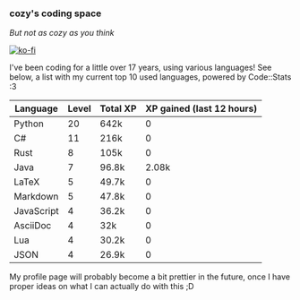 ### cozy's coding space
*But not as cozy as you think*

[![ko-fi](https://ko-fi.com/img/githubbutton_sm.svg)](https://ko-fi.com/J3J75ITL4)

I've been coding for a little over 17 years, using various languages! See below, a list with my current top 10 used languages, powered by Code::Stats :3
    
| Language | Level | Total XP | XP gained (last 12 hours) |
| --- | --- | --- | --- |
| Python | 20 | 642k | 0 |
| C# | 11 | 216k | 0 |
| Rust | 8 | 105k | 0 |
| Java | 7 | 96.8k | 2.08k |
| LaTeX | 5 | 49.7k | 0 |
| Markdown | 5 | 47.8k | 0 |
| JavaScript | 4 | 36.2k | 0 |
| AsciiDoc | 4 | 32k | 0 |
| Lua | 4 | 30.2k | 0 |
| JSON | 4 | 26.9k | 0 |
    
My profile page will probably become a bit prettier in the future, once I have proper ideas on what I can actually do with this ;D